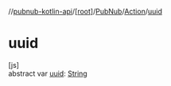 //[pubnub-kotlin-api](../../../../index.md)/[[root]](../../index.md)/[PubNub](../index.md)/[Action](index.md)/[uuid](uuid.md)

# uuid

[js]\
abstract var [uuid](uuid.md): [String](https://kotlinlang.org/api/latest/jvm/stdlib/kotlin-stdlib/kotlin/-string/index.html)
